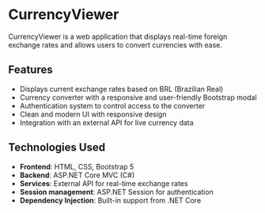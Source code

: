 # CurrencyViewer

CurrencyViewer is a web application that displays real-time foreign exchange rates and allows users to convert currencies with ease.

## Features

- Displays current exchange rates based on BRL (Brazilian Real)
- Currency converter with a responsive and user-friendly Bootstrap modal
- Authentication system to control access to the converter
- Clean and modern UI with responsive design
- Integration with an external API for live currency data

## Technologies Used

- **Frontend**: HTML, CSS, Bootstrap 5
- **Backend**: ASP.NET Core MVC (C#)
- **Services**: External API for real-time exchange rates
- **Session management**: ASP.NET Session for authentication
- **Dependency Injection**: Built-in support from .NET Core

